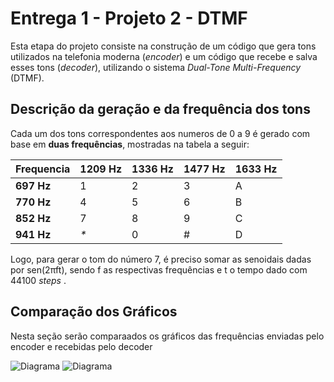 # Entrega 1 - Projeto 2 - DTMF

Esta etapa do projeto consiste na construção de um código que gera tons utilizados na telefonia moderna (<i>encoder</i>) e um código que recebe e salva esses tons (<i>decoder</i>), utilizando o sistema <i>Dual-Tone Multi-Frequency</i> (DTMF).

## Descrição da geração e da frequência dos tons

Cada um dos tons correspondentes aos numeros de 0 a 9 é gerado com base em <b>duas frequências</b>, mostradas na tabela a seguir:

| Frequencia   | <b>1209 Hz</b>     | <b>1336 Hz</b> | <b>1477 Hz</b>  | <b>1633 Hz</b> |
|--------------|--------------------|----------------|-----------------|----------------|
| <b>697 Hz</b>|        1           |        2       |        3        |        A       |
| <b>770 Hz</b>|        4           |        5       |        6        |        B       |
| <b>852 Hz</b>|        7           |        8       |        9        |        C       |
| <b>941 Hz</b>|     <i>*</i>       |        0       |        #        |        D       |

Logo, para gerar o tom do número 7, é preciso somar as senoidais dadas por sen(2πft), sendo f as respectivas frequências e t o tempo dado com 44100 <i> steps </i>. 

## Comparação dos Gráficos

Nesta seção serão comparaados os gráficos das frequências enviadas pelo encoder e recebidas pelo decoder

![Diagrama](img/encode0.png=250x250) ![Diagrama](img/decode0.png=250x250)
